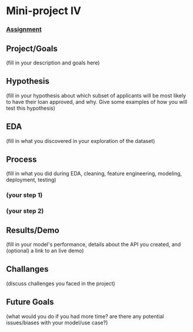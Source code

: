 # Mini-project IV

### [Assignment](assignment.md)

## Project/Goals
(fill in your description and goals here)

## Hypothesis
(fill in your hypothesis about which subset of applicants will be most likely to have their loan approved, and why. Give some examples of how you will test this hypothesis)

## EDA 
(fill in what you discovered in your exploration of the dataset)


## Process
(fill in what you did during EDA, cleaning, feature engineering, modeling, deployment, testing)
### (your step 1)
### (your step 2)

## Results/Demo
(fill in your model's performance, details about the API you created, and (optional) a link to an live demo)

## Challanges 
(discuss challenges you faced in the project)

## Future Goals
(what would you do if you had more time? are there any potential issues/biases with your model/use case?)